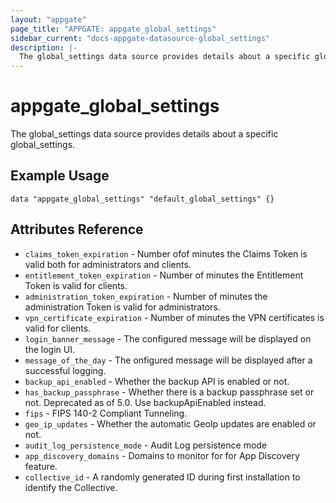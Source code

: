 ```yaml
---
layout: "appgate"
page_title: "APPGATE: appgate_global_settings"
sidebar_current: "docs-appgate-datasource-global_settings"
description: |-
  The global_settings data source provides details about a specific global_settings.
---
```


# appgate_global_settings

The global_settings data source provides details about a specific global_settings.


## Example Usage

```hcl
data "appgate_global_settings" "default_global_settings" {}
```

## Attributes Reference
* `claims_token_expiration` - Number ofof minutes the Claims Token is valid both for administrators and clients.
* `entitlement_token_expiration` - Number of minutes the Entitlement Token is valid for clients.
* `administration_token_expiration` - Number of minutes the administration Token is valid for administrators.
* `vpn_certificate_expiration` - Number of minutes the VPN certificates is valid for clients.
* `login_banner_message` - The configured message will be displayed on the login UI.
* `message_of_the_day` - The onfigured message will be displayed after a successful logging.
* `backup_api_enabled` - Whether the backup API is enabled or not.
* `has_backup_passphrase` - Whether there is a backup passphrase set or not. Deprecated as of 5.0. Use backupApiEnabled instead.
* `fips` -  FIPS 140-2 Compliant Tunneling.
* `geo_ip_updates` - Whether the automatic GeoIp updates are enabled or not.
* `audit_log_persistence_mode` - Audit Log persistence mode
* `app_discovery_domains` - Domains to monitor for for App Discovery feature.
* `collective_id` - A randomly generated ID during first installation to identify the Collective.
